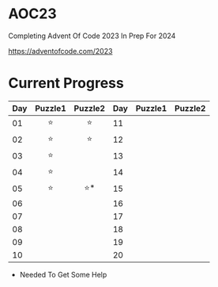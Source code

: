 # AOC23

Completing Advent Of Code 2023 In Prep For 2024

https://adventofcode.com/2023

# Current Progress
| Day        | Puzzle1           | Puzzle2  | Day        | Puzzle1           | Puzzle2  |
| ------------- |:-------------:| :-----:| ------------- |:-------------:| :-----:|
| 01            |⭐            |⭐      | 11| |
| 02            |⭐            |⭐      |12 | |
| 03            |⭐            |         |13 | |
| 04            |⭐            |         |14 | |
| 05            |⭐            |⭐*       |15 | |
| 06            |              |          |16 | |
| 07            |              |          |17 | |
| 08            |              |          |18 | |
| 09            |              |          |19 | |
| 10            |              |          |20 | |

* Needed To Get Some Help
